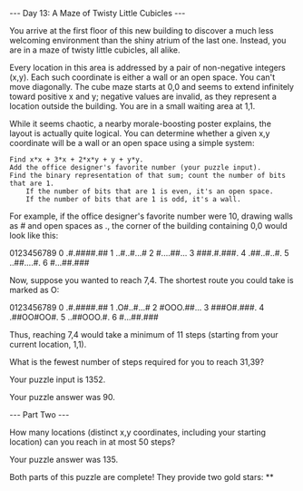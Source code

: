--- Day 13: A Maze of Twisty Little Cubicles ---

You arrive at the first floor of this new building to discover a much less welcoming environment than the shiny atrium of the last one. Instead, you are in a maze of twisty little cubicles, all alike.

Every location in this area is addressed by a pair of non-negative integers (x,y). Each such coordinate is either a wall or an open space. You can't move diagonally. The cube maze starts at 0,0 and seems to extend infinitely toward positive x and y; negative values are invalid, as they represent a location outside the building. You are in a small waiting area at 1,1.

While it seems chaotic, a nearby morale-boosting poster explains, the layout is actually quite logical. You can determine whether a given x,y coordinate will be a wall or an open space using a simple system:

    Find x*x + 3*x + 2*x*y + y + y*y.
    Add the office designer's favorite number (your puzzle input).
    Find the binary representation of that sum; count the number of bits that are 1.
        If the number of bits that are 1 is even, it's an open space.
        If the number of bits that are 1 is odd, it's a wall.

For example, if the office designer's favorite number were 10, drawing walls as # and open spaces as ., the corner of the building containing 0,0 would look like this:

  0123456789
0 .#.####.##
1 ..#..#...#
2 #....##...
3 ###.#.###.
4 .##..#..#.
5 ..##....#.
6 #...##.###

Now, suppose you wanted to reach 7,4. The shortest route you could take is marked as O:

  0123456789
0 .#.####.##
1 .O#..#...#
2 #OOO.##...
3 ###O#.###.
4 .##OO#OO#.
5 ..##OOO.#.
6 #...##.###

Thus, reaching 7,4 would take a minimum of 11 steps (starting from your current location, 1,1).

What is the fewest number of steps required for you to reach 31,39?

Your puzzle input is 1352.


Your puzzle answer was 90.


--- Part Two ---

How many locations (distinct x,y coordinates, including your starting location) can you reach in at most 50 steps?

Your puzzle answer was 135.

Both parts of this puzzle are complete! They provide two gold stars: **
